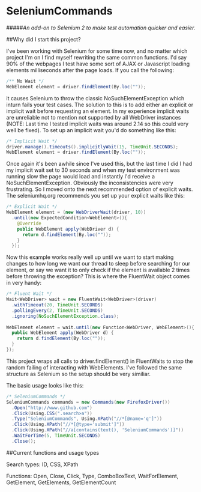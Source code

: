 SeleniumCommands
================
#####*An add-on to Selenium 2 to make test automation quicker and easier.* 

##Why did I start this project?

I've been working with Selenium for some time now, and no matter which project I'm on I find myself 
rewriting the same common functions. I'd say 90% of the webpages I test have some sort of AJAX or Javascript 
loading elements milliseconds after the page loads. If you call the following:

```java
/** No Wait */
WebElement element = driver.findElement(By.loc(""));
```

it causes Selenium to throw the classic NoSuchElementException which inturn fails your test cases. 
The solution to this is to add either an explicit or implicit wait before requesting an element. 
In my experience implicit waits are unreliable not to mention not supported by all WebDriver instances 
(NOTE: Last time I tested implicit waits was around 2.14 so this could very well be fixed). To set up an 
implicit wait you'd do something like this:

```java
/* Implicit Wait */
driver.manage().timeouts().implicitlyWait(15, TimeUnit.SECONDS);
WebElement element = driver.findElement(By.loc(""));
```

Once again it's been awhile since I've used this, but the last time I did I had my implicit wait set to 30 seconds
and when my test environment was running slow the page would load and instantly I'd receive a NoSuchElementException.
Obviously the inconsistencies were very frustrating. So I moved onto the next recommended option of explicit waits.
The seleniumhq.org recommends you set up your explicit waits like this:

```java
/* Explicit Wait */
WebElement element = (new WebDriverWait(driver, 10))
  .until(new ExpectedCondition<WebElement>(){
    @Override
    public WebElement apply(WebDriver d) {
      return d.findElement(By.loc(""));
    }
  });
```

Now this example works really well up until we want to start making changes to how long we want our thread to sleep
before searching for our element, or say we want it to only check if the element is available 2 times before throwing
the exception? This is where the FluentWait object comes in very handy:

```java
/* Fluent Wait */
Wait<WebDriver> wait = new FluentWait<WebDriver>(driver)
  .withTimeout(20, TimeUnit.SECONDS)
  .pollingEvery(2, TimeUnit.SECONDS)
  .ignoring(NoSuchElementException.class);
  
WebElement element = wait.until(new Function<WebDriver, WebElement>(){
  public WebElement apply(WebDriver d) {
    return d.findElement(By.loc(""));
  }
});
```

This project wraps all calls to driver.findElement() in FluentWaits to stop the random failing of interacting with 
WebElements. I've followed the same structure as Selenium so the setup should be very similiar.

The basic usage looks like this:

```java
/* SeleniumCommands */
SeleniumCommands commands = new Commands(new FirefoxDriver())
  .Open("http://www.github.com")
  .Click(Using.CSS(".search>a"))
  .Type("SeleniumCommands", Using.XPath("//*[@name='q']"))
  .Click(Using.XPath("//*[@type='submit']"))
  .Click(Using.XPath("//a[contains(text(), 'SeleniumCommands')]"))
  .WaitForTime(5, TimeUnit.SECONDS)
  .Close();
```

##Current functions and usage types

Search types: ID, CSS, XPath

Functions: Open, Close, Click, Type, ComboBoxText, WaitForElement, GetElement, GetElements, GetElementCount
